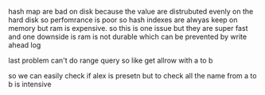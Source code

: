 hash map are bad on disk 
because the value are distrubuted evenly on the hard disk so perfomrance is poor so hash indexes are alwyas keep on memory but ram is expensive. so this is one issue but they are super fast and one downside is ram is not durable which can be prevented by write ahead log

last problem can't do range query
so like get allrow with a to b

so we can easily check if alex is presetn but to check all the name from a to b is intensive 